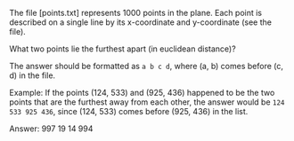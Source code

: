 The file [points.txt] represents 1000 points in the plane. Each point is
described on a single line by its x-coordinate and y-coordinate (see the file).

What two points lie the furthest apart (in euclidean distance)?

The answer should be formatted as `a b c d`, where (a, b) comes before
(c, d) in the file.

Example:
If the points (124, 533) and (925, 436) happened to be the two points that are
the furthest away from each other, the answer would be `124 533 925 436`, since
(124, 533) comes before (925, 436) in the list.

Answer: 997 19 14 994
